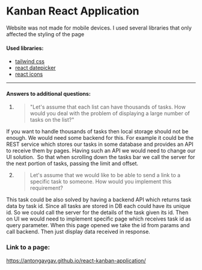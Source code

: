 # Kanban React Application
Website was not made for mobile devices. I used several libraries that only affected the styling of the page
#### Used libraries:
- [tailwind css](https://tailwindcss.com/docs/guides/create-react-app)
- [react datepicker](https://www.npmjs.com/package/react-datepicker)
- [react icons](https://react-icons.github.io/react-icons/)
---
#### Answers to additional questions:
1. > "Let's assume that each list can have thousands of tasks. How would you deal with the problem of displaying a large number of tasks on the list?"


 If you want to handle thousands of tasks then local storage should not be enough. We would need some backend for this. For example it could be the REST service which stores our tasks in some database and provides an API to receive them by pages.
Having such an API we would need to change our UI solution.  So that when scrolling down the tasks bar we call the server for the next portion of tasks, passing the limit and offset.

2. >Let's assume that we would like to be able to send a link to a specific task to someone. How would you implement this requirement?

This task could be also solved by having a backend API which returns task data by task id. Since all tasks are stored in DB each could have its unique id. So we could call the server for the details of the task given its id. Then on UI we would need to implement specific page which receives task id as query parameter. When this page opened we take the id from params and call backend. Then just display data received in response.


### Link to a page:
https://antongavgav.github.io/react-kanban-application/